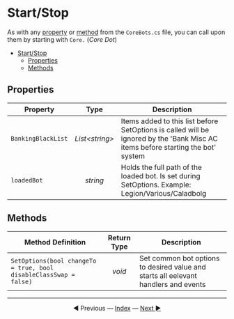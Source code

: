 # Start/Stop

As with any [property](#properties) or [method](#methods) from the `CoreBots.cs` file, you can call upon them by starting with `Core.` (*Core Dot*)

- [Start/Stop](#start/stop)
  - [Properties](#properties)
  - [Methods](#methods)

## Properties

| Property  |   Type   | Description                                        |
| --------- | :------: | -------------------------------------------------- |
| `BankingBlackList` | *List&lt;string&gt;* | Items added to this list before SetOptions is called will be ignored by the 'Bank Misc AC items before starting the bot' system |
| `loadedBot` | *string* | Holds the full path of the loaded bot. Is set during SetOptions. Example: Legion/Various/Caladbolg |

## Methods

| Method Definition                                                 | Return Type | Description                                                                         |
| ----------------------------------------------------------------- | :---------: | ----------------------------------------------------------------------------------- |
| `SetOptions(bool changeTo = true, bool disableClassSwap = false)` |   *void*    | Set common bot options to desired value and starts all eelevant handlers and events |


---------
<center>
    ◄ Previous 
    — <a href="index" title="Back to Index">Index</a> — 
    <a href="Inventory, Bank and Shop" title="Inventory, Bank and Shop">Next ►</a>
</center>